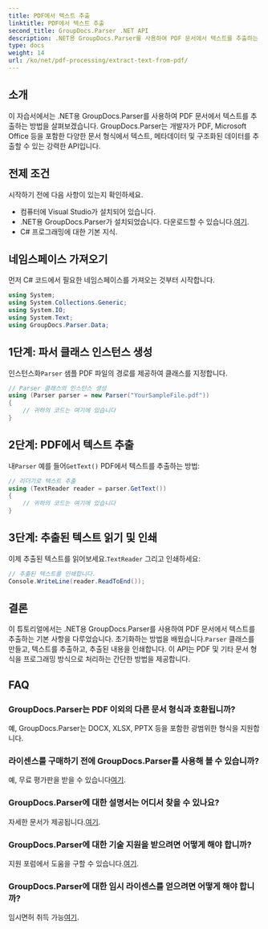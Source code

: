 ```yaml
---
title: PDF에서 텍스트 추출
linktitle: PDF에서 텍스트 추출
second_title: GroupDocs.Parser .NET API
description: .NET용 GroupDocs.Parser를 사용하여 PDF 문서에서 텍스트를 추출하는 방법을 알아보세요. 개발자를 위한 단계별 튜토리얼입니다.
type: docs
weight: 14
url: /ko/net/pdf-processing/extract-text-from-pdf/
---
```

## 소개
이 자습서에서는 .NET용 GroupDocs.Parser를 사용하여 PDF 문서에서 텍스트를 추출하는 방법을 살펴보겠습니다. GroupDocs.Parser는 개발자가 PDF, Microsoft Office 등을 포함한 다양한 문서 형식에서 텍스트, 메타데이터 및 구조화된 데이터를 추출할 수 있는 강력한 API입니다.
## 전제 조건
시작하기 전에 다음 사항이 있는지 확인하세요.
- 컴퓨터에 Visual Studio가 설치되어 있습니다.
-  .NET용 GroupDocs.Parser가 설치되었습니다. 다운로드할 수 있습니다.[여기](https://releases.groupdocs.com/parser/net/).
- C# 프로그래밍에 대한 기본 지식.

## 네임스페이스 가져오기
먼저 C# 코드에서 필요한 네임스페이스를 가져오는 것부터 시작합니다.
```csharp
using System;
using System.Collections.Generic;
using System.IO;
using System.Text;
using GroupDocs.Parser.Data;
```
## 1단계: 파서 클래스 인스턴스 생성
 인스턴스화`Parser` 샘플 PDF 파일의 경로를 제공하여 클래스를 지정합니다.
```csharp
// Parser 클래스의 인스턴스 생성
using (Parser parser = new Parser("YourSampleFile.pdf"))
{
    // 귀하의 코드는 여기에 있습니다
}
```
## 2단계: PDF에서 텍스트 추출
 내`Parser` 예를 들어`GetText()` PDF에서 텍스트를 추출하는 방법:
```csharp
// 리더기로 텍스트 추출
using (TextReader reader = parser.GetText())
{
    // 귀하의 코드는 여기에 있습니다
}
```
## 3단계: 추출된 텍스트 읽기 및 인쇄
 이제 추출된 텍스트를 읽어보세요.`TextReader` 그리고 인쇄하세요:
```csharp
// 추출된 텍스트를 인쇄합니다.
Console.WriteLine(reader.ReadToEnd());
```

## 결론
 이 튜토리얼에서는 .NET용 GroupDocs.Parser를 사용하여 PDF 문서에서 텍스트를 추출하는 기본 사항을 다루었습니다. 초기화하는 방법을 배웠습니다.`Parser` 클래스를 만들고, 텍스트를 추출하고, 추출된 내용을 인쇄합니다. 이 API는 PDF 및 기타 문서 형식을 프로그래밍 방식으로 처리하는 간단한 방법을 제공합니다.

## FAQ
### GroupDocs.Parser는 PDF 이외의 다른 문서 형식과 호환됩니까?
예, GroupDocs.Parser는 DOCX, XLSX, PPTX 등을 포함한 광범위한 형식을 지원합니다.
### 라이센스를 구매하기 전에 GroupDocs.Parser를 사용해 볼 수 있습니까?
 예, 무료 평가판을 받을 수 있습니다[여기](https://releases.groupdocs.com/).
### GroupDocs.Parser에 대한 설명서는 어디서 찾을 수 있나요?
 자세한 문서가 제공됩니다.[여기](https://reference.groupdocs.com/parser/net/).
### GroupDocs.Parser에 대한 기술 지원을 받으려면 어떻게 해야 합니까?
 지원 포럼에서 도움을 구할 수 있습니다.[여기](https://forum.groupdocs.com/c/parser/17).
### GroupDocs.Parser에 대한 임시 라이센스를 얻으려면 어떻게 해야 합니까?
 임시면허 취득 가능[여기](https://purchase.groupdocs.com/temporary-license/).